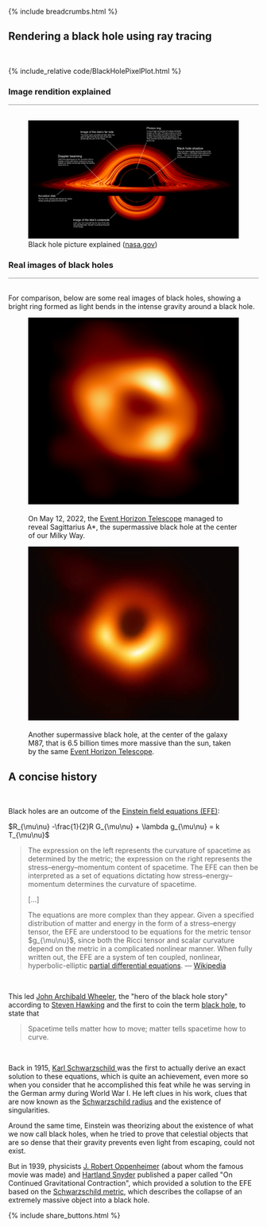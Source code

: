 {% include breadcrumbs.html %}

## Rendering a black hole using ray tracing
<div class="header_line"><br/></div>

{% include_relative code/BlackHolePixelPlot.html %}

<p style="clear: both;"></p>

### Image rendition explained
<div style="border-top: 1px solid #999999"><br/></div>

<figure>
   <a href="https://svs.gsfc.nasa.gov/13326">
     <img alt="Black hole explained" src="../images/black_hole_explained.jpg"/>
   </a>
   <figcaption>Black hole picture explained (<a href="https://svs.gsfc.nasa.gov/13326">nasa.gov</a>)</figcaption>
</figure>

<p style="clear: both;"></p>

### Real images of black holes
<div style="border-top: 1px solid #999999"><br/></div>

For comparison, below are some real images of black holes, 
showing a bright ring formed as light bends in the intense gravity around a black hole.

<div class="double_image">
  <figure class="left_image">
    <a href="https://cdn.mos.cms.futurecdn.net/F2qM9GBVYhTWeZ9W3C7Eij.jpg.html">
      <img alt="Sagittarius A*" src="../images/sagittarius_a.png"/>
    </a>&nbsp;&nbsp;&nbsp;&nbsp;&nbsp;&nbsp;&nbsp;&nbsp;&nbsp;
    <figcaption>On May 12, 2022, the 
    <a href="https://eventhorizontelescope.org/">Event Horizon Telescope</a> 
    managed to reveal Sagittarius A*, 
    the supermassive black hole at the center of our Milky Way.</figcaption>
  </figure>
  <figure class="right_image">
    <a href="https://www.jpl.nasa.gov/edu/resources/teachable-moment/how-scientists-captured-the-first-image-of-a-black-hole/">
      <img alt="Black hole M87" src="../images/galaxy_M87_black_hole.png"/>
    </a>&nbsp;&nbsp;&nbsp;&nbsp;&nbsp;&nbsp;&nbsp;&nbsp;&nbsp;
    <figcaption>Another supermassive black hole, at the center of the galaxy M87, 
    that is 6.5 billion times more massive than the sun, taken 
    by the same <a href="https://eventhorizontelescope.org/">Event Horizon Telescope</a>.</figcaption>
  </figure>
</div>
<p style="clear: both;"></p>

## A concise history
<div class="header_line"><br/></div>

Black holes are an outcome of the 
[Einstein field equations (EFE)](https://en.wikipedia.org/wiki/Einstein_field_equations):

$R_{\mu\nu} -\frac{1}{2}R G_{\mu\nu} + \lambda g_{\mu\nu} = k T_{\mu\nu}$

<blockquote>
<p>
The expression on the left represents the curvature of spacetime as determined by the metric; 
the expression on the right represents the stress–energy–momentum content of spacetime. 
The EFE can then be interpreted as a set of equations dictating how stress–energy–momentum 
determines the curvature of spacetime.
</p>

<p>[&hellip;]</p>

<p>
The equations are more complex than they appear. Given a specified distribution of matter and energy 
in the form of a stress–energy tensor, the EFE are understood to be equations for the 
metric tensor $g_{\mu\nu}$, since both the Ricci tensor and scalar curvature depend on 
the metric in a complicated nonlinear manner. When fully written out, the EFE are a 
system of ten coupled, nonlinear, hyperbolic-elliptic 
<a href="https://en.wikipedia.org/wiki/Partial_differential_equation">partial differential equations</a>.
&mdash;
<a href="https://en.wikipedia.org/wiki/Einstein_field_equations">Wikipedia</a>
</p>
</blockquote><br/>

This led [John Archibald Wheeler](https://en.wikipedia.org/wiki/John_Archibald_Wheeler), the 
"hero of the black hole story" according to 
[Steven Hawking](https://en.wikipedia.org/wiki/Stephen_Hawking) and the first to
coin the term [black hole](https://en.wikipedia.org/wiki/Black_hole), to state that

<blockquote>
Spacetime tells matter how to move; matter tells spacetime how to curve.
</blockquote><br/>

Back in 1915, [Karl Schwarzschild ](https://en.wikipedia.org/wiki/Karl_Schwarzschild) was the first to 
actually derive an exact solution to these equations, which is quite an achievement, 
even more so when you consider that he accomplished
this feat while he was serving in the German army during World War I.
He left clues in his work, clues that are now known as the 
[Schwarzschild radius](https://en.wikipedia.org/wiki/Schwarzschild_radius) 
and the existence of singularities.

Around the same time, Einstein was theorizing about the existence of what we now call black holes, when 
he tried to prove that celestial objects that are so dense that their gravity prevents even light from 
escaping, could not exist.

But in 1939, physicists [J. Robert Oppenheimer](https://en.wikipedia.org/wiki/J._Robert_Oppenheimer)
(about whom the famous movie was made) and [Hartland Snyder](https://en.wikipedia.org/wiki/Hartland_Snyder) 
published a paper called "On Continued Gravitational Contraction", which provided a 
solution to the EFE based on the [Schwarzschild metric](https://en.wikipedia.org/wiki/Schwarzschild_metric), 
which describes the collapse of an extremely massive object into a black hole.


{% include share_buttons.html %}


    

